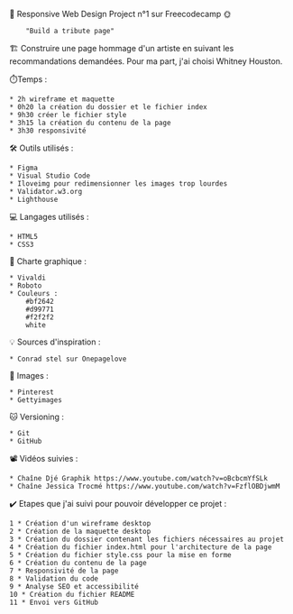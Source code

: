 📌 Responsive Web Design Project n°1 sur Freecodecamp 🌞

        "Build a tribute page"

🏗️ Construire une page hommage d'un artiste en suivant les recommandations demandées.
Pour ma part, j'ai choisi Whitney Houston.

⏱️Temps : 

    * 2h wireframe et maquette
    * 0h20 la création du dossier et le fichier index
    * 9h30 créer le fichier style
    * 3h15 la création du contenu de la page
    * 3h30 responsivité

🛠️ Outils utilisés : 

    * Figma
    * Visual Studio Code
    * Iloveimg pour redimensionner les images trop lourdes
    * Validator.w3.org
    * Lighthouse

💻 Langages utilisés : 

    * HTML5
    * CSS3

🌈 Charte graphique : 

    * Vivaldi
    * Roboto 
    * Couleurs : 
        #bf2642
        #d99771
        #f2f2f2
        white

💡 Sources d'inspiration : 

    * Conrad stel sur Onepagelove

📸 Images : 

    * Pinterest
    * Gettyimages

🐱 Versioning : 

    * Git
    * GitHub

📽️ Vidéos suivies : 

    * Chaîne Djé Graphik https://www.youtube.com/watch?v=oBcbcmYfSLk
    * Chaîne Jessica Trocmé https://www.youtube.com/watch?v=FzflOBDjwmM

✔️ Etapes que j'ai suivi pour pouvoir développer ce projet :

    1 * Création d'un wireframe desktop
    2 * Création de la maquette desktop
    3 * Création du dossier contenant les fichiers nécessaires au projet
    4 * Création du fichier index.html pour l'architecture de la page
    5 * Création du fichier style.css pour la mise en forme
    6 * Création du contenu de la page
    7 * Responsivité de la page
    8 * Validation du code
    9 * Analyse SEO et accessibilité
    10 * Création du fichier README
    11 * Envoi vers GitHub